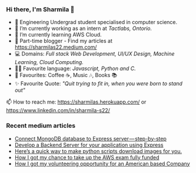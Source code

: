 ### Hi there, I'm Sharmila 👋

- 🏫 Engineering Undergrad student specialised in computer science.
- 🔭 I’m currently working as an intern at _Tactlabs, Ontorio._
- 🌱 I’m currently learning AWS Cloud.
- 🌟 Part-time blogger - Find my articles at https://sharmilas22.medium.com/
- 💻 Domains: _Full stack Web Development, UI/UX Design, Machine Learning, Cloud Computing._
- 👩‍💻 Favourite language: _Javascript, Python and C._
- 💞 Favourites: Coffee ☕, Music 🎶, Books 📚
- ✨ Favourite Quote: _"Quit trying to fit in, when you were born to stand out"_

📫 How to reach me: https://sharmilas.herokuapp.com/ or https://www.linkedin.com/in/sharmila-s22/

### Recent medium articles
<!-- MEDIUM-STORY-LIST:START -->
- [Connect MongoDB database to Express server — step-by-step](https://medium.com/featurepreneur/connect-mongodb-database-to-express-server-step-by-step-53e548bb4967?source=rss-5da727287624------2)
- [Develop a Backend Server for your application using Express](https://medium.com/featurepreneur/develop-a-backend-server-for-your-application-using-express-29deeae40ed1?source=rss-5da727287624------2)
- [Here’s a quick way to make python scripts download images for you.](https://medium.com/featurepreneur/heres-a-quick-way-to-make-python-scripts-download-images-for-you-d36a8f4bdf03?source=rss-5da727287624------2)
- [How I got my chance to take up the AWS exam fully funded](https://medium.com/featurepreneur/how-i-got-my-chance-to-take-up-the-aws-exam-fully-funded-ac49610d9504?source=rss-5da727287624------2)
- [How I got my volunteering opportunity for an American based Company](https://medium.com/featurepreneur/how-i-got-my-volunteering-opportunity-for-an-american-based-company-6df41f9520dd?source=rss-5da727287624------2)
<!-- MEDIUM-STORY-LIST:END -->

<!--
**SharmilaS22/SharmilaS22** is a ✨ _special_ ✨ repository because its `README.md` (this file) appears on your GitHub profile.

Here are some ideas to get you started:

- 🔭 I’m currently working on ...
- 🌱 I’m currently learning ...
- 👯 I’m looking to collaborate on ...
- 🤔 I’m looking for help with ...
- 💬 Ask me about ...
- 📫 How to reach me: ...
- 😄 Pronouns: ...
- ⚡ Fun fact: ...
-->
